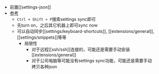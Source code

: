 - 前置[[settings-json]]
- [参考](https://code.visualstudio.com/docs/editor/settings-sync)
  - `Ctrl + Shift + P`搜索settings sync即可
  - 先turn on，之后其它机器上即可sync now
  - 可以自动同步[[settings/keyboard-shortcuts]], [[extensions/general]], [[settings/snippets]]等等
    - 局限性
      - 对于远程[[ssh/ssh]]连接的，可能还是需要手动安装[[extensions/general]]
      - 对于公司电脑等可能没有settings sync功能，可能还是需要手动拷贝各种json